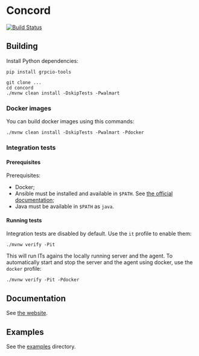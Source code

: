# Concord
[![Build Status](https://ci.walmart.com/buildStatus/icon?job=concord)](https://ci.walmart.com/job/concord/)

## Building

Install Python dependencies:
```
pip install grpcio-tools
```

```
git clone ... 
cd concord
./mvnw clean install -DskipTests -Pwalmart
```

### Docker images

You can build docker images using this commands:

```
./mvnw clean install -DskipTests -Pwalmart -Pdocker
```

### Integration tests

#### Prerequisites

Prerequisites:
- Docker;
- Ansible must be installed and available in `$PATH`.
  See [the official documentation](http://docs.ansible.com/ansible/intro_installation.html);
- Java must be available in `$PATH` as `java`.

#### Running tests

Integration tests are disabled by default. Use the `it` profile to enable them:

```
./mvnw verify -Pit
```

This will run ITs agains the locally running server and the agent.
To automatically start and stop the server and the agent using docker, use the
`docker` profile:

```
./mvnw verify -Pit -Pdocker
```

## Documentation

See [the website](http://concord.walmart.com).

## Examples

See the [examples](examples) directory.

